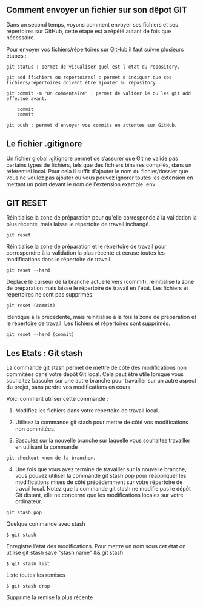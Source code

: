 ## Comment envoyer un fichier sur son dêpot GIT

Dans un second temps, voyons comment envoyer ses fichiers et ses répertoires sur GitHub, cette étape est a répété autant de fois que nécessaire.

Pour envoyer vos fichiers/répertoires sur GitHub il faut suivre plusieurs étapes :

```git
git status : permet de visualiser quel est l'état du repository.
```

```git
git add [fichiers ou repertoires] : permet d'indiquer que ces fichiers/répertoires doivent être ajouter au repository.
```

```git
git commit -m "Un commentaire" : permet de valider le ou les git add effectué avant.
```

```gitGraph
    commit
    commit
```

```git
git push : permet d'envoyer vos commits en attentes sur GitHub.
```

## Le fichier .gitignore

Un fichier global .gitignore permet de s’assurer que Git ne valide pas certains types de fichiers, tels que des fichiers binaires compilés, dans un référentiel local. Pour cela il suffit d'ajouter le nom du fichier/dossier que vous ne voulez pas ajouter ou vous pouvez ignorer toutes les extension en mettant un point devant le nom de l'extension example .env


## GIT RESET

Réinitialise la zone de préparation pour qu'elle corresponde à la validation la plus récente, mais laisse le répertoire de travail inchangé.
```git
git reset
```

Réinitialise la zone de préparation et le répertoire de travail pour correspondre à la validation la plus récente et écrase toutes les modifications dans le répertoire de travail.
```git
git reset --hard
```

Déplace le curseur de la branche actuelle vers (commit), réinitialise la zone de préparation mais laisse le répertoire de travail en l'état. Les fichiers et répertoires ne sont pas supprimés.
```git
git reset (commit)
```
Identique à la précédente, mais réinitialise à la fois la zone de préparation et le répertoire de travail. Les fichiers et répertoires sont supprimés.
```git
git reset --hard (commit)
```

## Les Etats : Git stash
La commande git stash permet de mettre de côté des modifications non commitées dans votre dépôt Git local. Cela peut être utile lorsque vous souhaitez basculer sur une autre branche pour travailler sur un autre aspect du projet, sans perdre vos modifications en cours.


Voici comment utiliser cette commande :

1. Modifiez les fichiers dans votre répertoire de travail local.

2. Utilisez la commande git stash pour mettre de côté vos modifications non commitées.

3. Basculez sur la nouvelle branche sur laquelle vous souhaitez travailler en utilisant la commande 
```git
git checkout <nom de la branche>.
```

4. Une fois que vous avez terminé de travailler sur la nouvelle branche, vous pouvez utiliser la commande git stash pop pour réappliquer les modifications mises de côté précédemment sur votre répertoire de travail local.
Notez que la commande git stash ne modifie pas le dépôt Git distant, elle ne concerne que les modifications locales sur votre ordinateur.
```git
git stash pop
```
Quelque commande avec stash

```git
$ git stash
```
Enregistre l'état des modifications. Pour mettre un nom sous cet état on utilise git stash save "stash name" && git stash. 

```git
$ git stash list
```
Liste toutes les remises 

```git
$ git stash drop
```
Supprime la remise la plus récente





